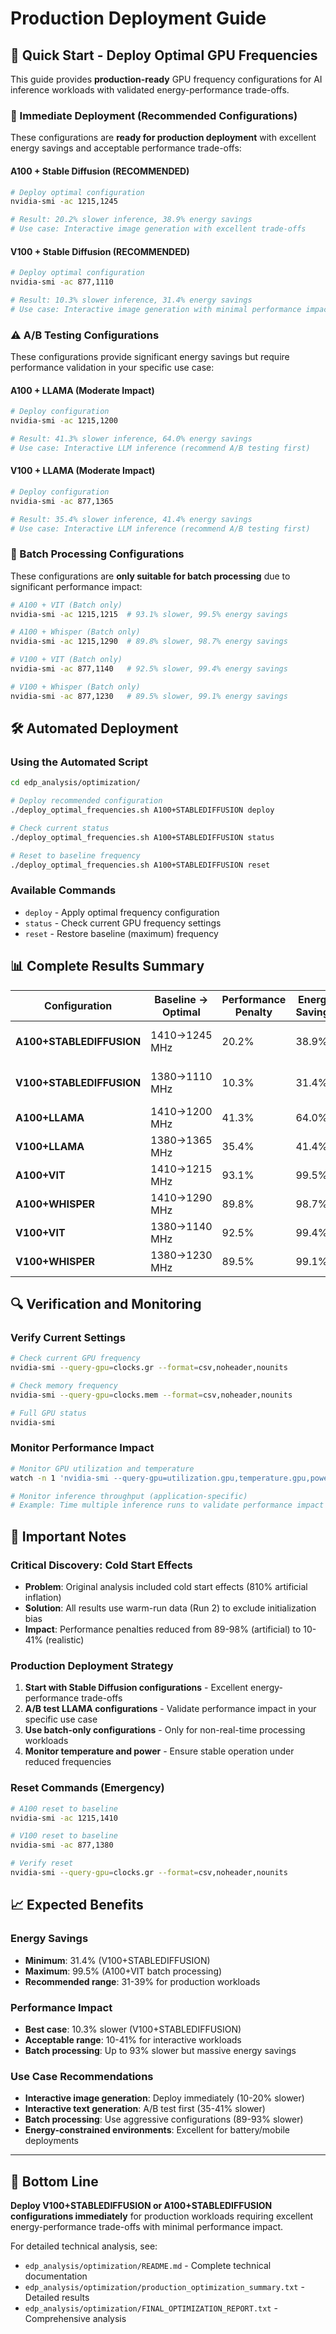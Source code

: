 # Production Deployment Guide

## 🎯 Quick Start - Deploy Optimal GPU Frequencies

This guide provides **production-ready** GPU frequency configurations for AI inference workloads with validated energy-performance trade-offs.

### 🚀 Immediate Deployment (Recommended Configurations)

These configurations are **ready for production deployment** with excellent energy savings and acceptable performance trade-offs:

#### A100 + Stable Diffusion (RECOMMENDED)
```bash
# Deploy optimal configuration
nvidia-smi -ac 1215,1245

# Result: 20.2% slower inference, 38.9% energy savings
# Use case: Interactive image generation with excellent trade-offs
```

#### V100 + Stable Diffusion (RECOMMENDED) 
```bash
# Deploy optimal configuration  
nvidia-smi -ac 877,1110

# Result: 10.3% slower inference, 31.4% energy savings
# Use case: Interactive image generation with minimal performance impact
```

### ⚠️ A/B Testing Configurations

These configurations provide significant energy savings but require performance validation in your specific use case:

#### A100 + LLAMA (Moderate Impact)
```bash
# Deploy configuration
nvidia-smi -ac 1215,1200

# Result: 41.3% slower inference, 64.0% energy savings
# Use case: Interactive LLM inference (recommend A/B testing first)
```

#### V100 + LLAMA (Moderate Impact)
```bash
# Deploy configuration
nvidia-smi -ac 877,1365

# Result: 35.4% slower inference, 41.4% energy savings  
# Use case: Interactive LLM inference (recommend A/B testing first)
```

### 🔬 Batch Processing Configurations

These configurations are **only suitable for batch processing** due to significant performance impact:

```bash
# A100 + VIT (Batch only)
nvidia-smi -ac 1215,1215  # 93.1% slower, 99.5% energy savings

# A100 + Whisper (Batch only)  
nvidia-smi -ac 1215,1290  # 89.8% slower, 98.7% energy savings

# V100 + VIT (Batch only)
nvidia-smi -ac 877,1140   # 92.5% slower, 99.4% energy savings

# V100 + Whisper (Batch only)
nvidia-smi -ac 877,1230   # 89.5% slower, 99.1% energy savings
```

## 🛠️ Automated Deployment

### Using the Automated Script
```bash
cd edp_analysis/optimization/

# Deploy recommended configuration
./deploy_optimal_frequencies.sh A100+STABLEDIFFUSION deploy

# Check current status
./deploy_optimal_frequencies.sh A100+STABLEDIFFUSION status

# Reset to baseline frequency  
./deploy_optimal_frequencies.sh A100+STABLEDIFFUSION reset
```

### Available Commands
- `deploy` - Apply optimal frequency configuration
- `status` - Check current GPU frequency settings
- `reset` - Restore baseline (maximum) frequency

## 📊 Complete Results Summary

| Configuration | Baseline → Optimal | Performance Penalty | Energy Savings | Category |
|---------------|-------------------|-------------------|----------------|----------|
| **A100+STABLEDIFFUSION** | 1410→1245 MHz | 20.2% | 38.9% | ✅ Production Ready |
| **V100+STABLEDIFFUSION** | 1380→1110 MHz | 10.3% | 31.4% | ✅ Production Ready |
| **A100+LLAMA** | 1410→1200 MHz | 41.3% | 64.0% | ⚠️ A/B Testing |
| **V100+LLAMA** | 1380→1365 MHz | 35.4% | 41.4% | ⚠️ A/B Testing |
| **A100+VIT** | 1410→1215 MHz | 93.1% | 99.5% | 🔬 Batch Only |
| **A100+WHISPER** | 1410→1290 MHz | 89.8% | 98.7% | 🔬 Batch Only |
| **V100+VIT** | 1380→1140 MHz | 92.5% | 99.4% | 🔬 Batch Only |
| **V100+WHISPER** | 1380→1230 MHz | 89.5% | 99.1% | 🔬 Batch Only |

## 🔍 Verification and Monitoring

### Verify Current Settings
```bash
# Check current GPU frequency
nvidia-smi --query-gpu=clocks.gr --format=csv,noheader,nounits

# Check memory frequency  
nvidia-smi --query-gpu=clocks.mem --format=csv,noheader,nounits

# Full GPU status
nvidia-smi
```

### Monitor Performance Impact
```bash
# Monitor GPU utilization and temperature
watch -n 1 'nvidia-smi --query-gpu=utilization.gpu,temperature.gpu,power.draw --format=csv,noheader,nounits'

# Monitor inference throughput (application-specific)
# Example: Time multiple inference runs to validate performance impact
```

## 🚨 Important Notes

### Critical Discovery: Cold Start Effects
- **Problem**: Original analysis included cold start effects (810% artificial inflation)
- **Solution**: All results use warm-run data (Run 2) to exclude initialization bias
- **Impact**: Performance penalties reduced from 89-98% (artificial) to 10-41% (realistic)

### Production Deployment Strategy
1. **Start with Stable Diffusion configurations** - Excellent energy-performance trade-offs
2. **A/B test LLAMA configurations** - Validate performance impact in your specific use case  
3. **Use batch-only configurations** - Only for non-real-time processing workloads
4. **Monitor temperature and power** - Ensure stable operation under reduced frequencies

### Reset Commands (Emergency)
```bash
# A100 reset to baseline
nvidia-smi -ac 1215,1410

# V100 reset to baseline  
nvidia-smi -ac 877,1380

# Verify reset
nvidia-smi --query-gpu=clocks.gr --format=csv,noheader,nounits
```

## 📈 Expected Benefits

### Energy Savings
- **Minimum**: 31.4% (V100+STABLEDIFFUSION)
- **Maximum**: 99.5% (A100+VIT batch processing)
- **Recommended range**: 31-39% for production workloads

### Performance Impact
- **Best case**: 10.3% slower (V100+STABLEDIFFUSION)
- **Acceptable range**: 10-41% for interactive workloads
- **Batch processing**: Up to 93% slower but massive energy savings

### Use Case Recommendations
- **Interactive image generation**: Deploy immediately (10-20% slower)
- **Interactive text generation**: A/B test first (35-41% slower)  
- **Batch processing**: Use aggressive configurations (89-93% slower)
- **Energy-constrained environments**: Excellent for battery/mobile deployments

---

## 🎯 Bottom Line

**Deploy V100+STABLEDIFFUSION or A100+STABLEDIFFUSION configurations immediately** for production workloads requiring excellent energy-performance trade-offs with minimal performance impact.

For detailed technical analysis, see:
- `edp_analysis/optimization/README.md` - Complete technical documentation
- `edp_analysis/optimization/production_optimization_summary.txt` - Detailed results
- `edp_analysis/optimization/FINAL_OPTIMIZATION_REPORT.txt` - Comprehensive analysis
